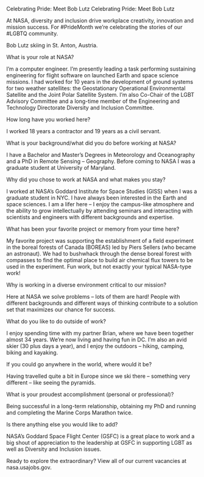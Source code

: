 Celebrating Pride: Meet Bob Lutz 
 Celebrating Pride: Meet Bob Lutz

At NASA, diversity and inclusion drive workplace creativity, innovation and mission success. For #PrideMonth we’re celebrating the stories of our #LGBTQ community.

Bob Lutz skiing in St. Anton, Austria.

What is your role at NASA?

I’m a computer engineer. I’m presently leading a task performing sustaining engineering for flight software on launched Earth and space science missions. I had worked for 10 years in the development of ground systems for two weather satellites: the Geostationary Operational Environmental Satellite and the Joint Polar Satellite System. I’m also Co-Chair of the LGBT Advisory Committee and a long-time member of the Engineering and Technology Directorate Diversity and Inclusion Committee.

How long have you worked here?

I worked 18 years a contractor and 19 years as a civil servant.

What is your background/what did you do before working at NASA?

I have a Bachelor and Master’s Degrees in Meteorology and Oceanography and a PhD in Remote Sensing – Geography. Before coming to NASA I was a graduate student at University of Maryland.

Why did you chose to work at NASA and what makes you stay?

I worked at NASA’s Goddard Institute for Space Studies (GISS) when I was a graduate student in NYC. I have always been interested in the Earth and space sciences. I am a lifer here – I enjoy the campus-like atmosphere and the ability to grow intellectually by attending seminars and interacting with scientists and engineers with different backgrounds and expertise.

What has been your favorite project or memory from your time here?

My favorite project was supporting the establishment of a field experiment in the boreal forests of Canada (BOREAS) led by Piers Sellers (who became an astronaut). We had to bushwhack through the dense boreal forest with compasses to find the optimal place to build air chemical flux towers to be used in the experiment. Fun work, but not exactly your typical NASA-type work!

Why is working in a diverse environment critical to our mission?

Here at NASA we solve problems – lots of them are hard! People with different backgrounds and different ways of thinking contribute to a solution set that maximizes our chance for success.

What do you like to do outside of work?

I enjoy spending time with my partner Brian, where we have been together almost 34 years. We’re now living and having fun in DC. I’m also an avid skier (30 plus days a year), and I enjoy the outdoors – hiking, camping, biking and kayaking.

If you could go anywhere in the world, where would it be?

Having travelled quite a bit in Europe since we ski there – something very different – like seeing the pyramids.

What is your proudest accomplishment (personal or professional)?

Being successful in a long-term relationship, obtaining my PhD and running and completing the Marine Corps Marathon twice.

Is there anything else you would like to add?

NASA’s Goddard Space Flight Center (GSFC) is a great place to work and a big shout of appreciation to the leadership at GSFC in supporting LGBT as well as Diversity and Inclusion issues.

Ready to explore the extraordinary? View all of our current vacancies at nasa.usajobs.gov.